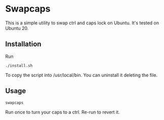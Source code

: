 # Swapcaps

This is a simple utility to swap ctrl and caps lock on Ubuntu.
It's tested on Ubuntu 20. 

## Installation

Run 
```
./install.sh
```

To copy the script into /usr/local/bin.
You can uninstall it deleting the file. 

## Usage

```
swapcaps
```

Run once to turn your caps to a ctrl. Re-run to revert it. 
